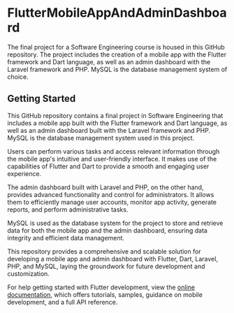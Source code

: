 # FlutterMobileAppAndAdminDashboard

The final project for a Software Engineering course is housed in this GitHub repository. The project includes the creation of a mobile app with the Flutter framework and Dart language, as well as an admin dashboard with the Laravel framework and PHP. MySQL is the database management system of choice.

## Getting Started

This GitHub repository contains a final project in Software Engineering that includes a mobile app built with the Flutter framework and Dart language, as well as an admin dashboard built with the Laravel framework and PHP. MySQL is the database management system used in this project.

Users can perform various tasks and access relevant information through the mobile app's intuitive and user-friendly interface. It makes use of the capabilities of Flutter and Dart to provide a smooth and engaging user experience.

The admin dashboard built with Laravel and PHP, on the other hand, provides advanced functionality and control for administrators. It allows them to efficiently manage user accounts, monitor app activity, generate reports, and perform administrative tasks.

MySQL is used as the database system for the project to store and retrieve data for both the mobile app and the admin dashboard, ensuring data integrity and efficient data management.

This repository provides a comprehensive and scalable solution for developing a mobile app and admin dashboard with Flutter, Dart, Laravel, PHP, and MySQL, laying the groundwork for future development and customization.

For help getting started with Flutter development, view the
[online documentation](https://docs.flutter.dev/), which offers tutorials,
samples, guidance on mobile development, and a full API reference.

